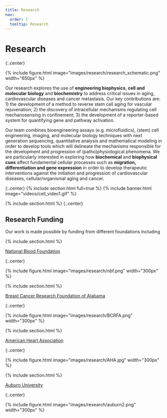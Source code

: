 ```yaml
---
title: Research
nav:
  order: 1
  tooltip: Research
---
```


# <i class="fas fa-microscope"></i>Research

{:.center}

{%
  include figure.html
  image="images/research/research_schematic.png"
  width="650px"
%}

Our research explores the use of **engineering biophysics**, **cell and molecular biology** and **biochemistry** to address critical issues in aging, cardiovascular diseases and cancer metastasis. Our key contributions are: 1) the development of a method to reverse stem cell aging for vascular rejuvenation; 2) the discovery of intracellular mechanisms regulating cell mechanosensing in confinement; 3) the development of a reporter-based system for quantifying gene and pathway activation.

Our team combines bioengineering assays (e.g. microfluidics), (stem) cell engineering, imaging, and molecular biology techniques with next generation sequencing, quantitative analysis and mathematical modeling in order to develop tools which will delineate the mechanisms responsible for the development and progression of (patho)physiological phenomena. We are particularly interested in exploring how **biochemical** and **biophysical cues** affect fundamental cellular processes such as **migration, differentiation and gene expression** in order to develop therapeutic interventions against the initiation and progression of cardiovascular diseases, cellular/organismal aging and cancer.

{:.center}
{% include section.html full=true %}
{% include banner.html image="videos/cell_video1.gif" %}


{% include section.html %}
{:.center}

## Research Funding

Our work is made possible by funding from different foundations including 

{% include section.html %}

[National Blood Foundation](https://www.aabb.org/national-blood-foundation)

{:.center}

{%
  include figure.html
  image="images/research/nbf.png"
  width="300px"
%}
    
{% include section.html %}

[Breast Cancer Research Foundation of Alabama](https://www.bcrfa.org/)

{:.center}

{%
  include figure.html
  image="images/research/BCRFA.png"
  width="300px"
%}
    
{% include section.html %}


[American Heart Association](https://www.heart.org/)

{:.center}

{%
  include figure.html
  image="images/research/AHA.jpg"
  width="300px"
%}
    
{% include section.html %}


[Auburn University](https://cws.auburn.edu/ovpr)

{:.center}

{%
  include figure.html
  image="images/research/auburn2.png"
  width="300px"
%}
    

